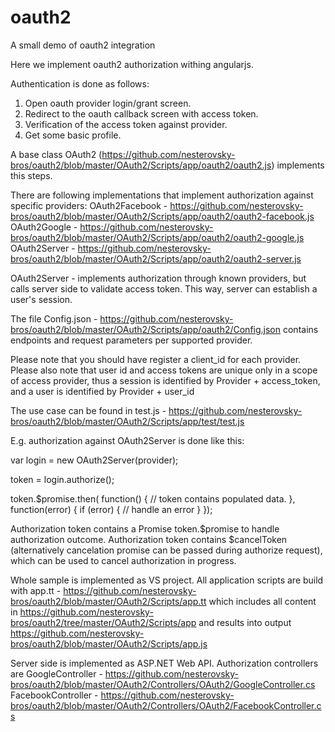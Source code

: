 oauth2
======

A small demo of oauth2 integration

Here we implement oauth2 authorization withing angularjs.

Authentication is done as follows:
  1. Open oauth provider login/grant screen.
  2. Redirect to the oauth callback screen with access token.
  3. Verification of the access token against provider.
  4. Get some basic profile.


A base class OAuth2 (https://github.com/nesterovsky-bros/oauth2/blob/master/OAuth2/Scripts/app/oauth2/oauth2.js)
implements this steps.

There are following implementations that implement authorization against specific providers:
  OAuth2Facebook - https://github.com/nesterovsky-bros/oauth2/blob/master/OAuth2/Scripts/app/oauth2/oauth2-facebook.js
  OAuth2Google - https://github.com/nesterovsky-bros/oauth2/blob/master/OAuth2/Scripts/app/oauth2/oauth2-google.js
  OAuth2Server - https://github.com/nesterovsky-bros/oauth2/blob/master/OAuth2/Scripts/app/oauth2/oauth2-server.js
  
OAuth2Server - implements authorization through known providers, but calls server side to validate access token. 
This way, server can establish a user's session.

The file Config.json - https://github.com/nesterovsky-bros/oauth2/blob/master/OAuth2/Scripts/app/oauth2/Config.json
contains endpoints and request parameters per supported provider.

Please note that you should have register a client_id for each provider.
Please also note that user id and access tokens are unique only in a scope of access provider, thus 
  a session is identified by Provider + access_token, and
  a user is identified by Provider + user_id
  
The use case can be found in test.js - https://github.com/nesterovsky-bros/oauth2/blob/master/OAuth2/Scripts/app/test/test.js

E.g. authorization against OAuth2Server is done like this:

var login = new OAuth2Server(provider);

token = login.authorize();

token.$promise.then(
  function()
  {
    // token contains populated data.
  },
  function(error)
  {
    if (error)
    {
      // handle an error
    }
  });

Authorization token contains a Promise token.$promise to handle authorization outcome.
Authorization token contains $cancelToken (alternatively cancelation promise can be passed 
during authorize request), which can be used to cancel authorization in progress.


Whole sample is implemented as VS project.
All application scripts are build with app.tt - https://github.com/nesterovsky-bros/oauth2/blob/master/OAuth2/Scripts/app.tt
which includes all content in https://github.com/nesterovsky-bros/oauth2/tree/master/OAuth2/Scripts/app
and results into output https://github.com/nesterovsky-bros/oauth2/blob/master/OAuth2/Scripts/app.js

Server side is implemented as ASP.NET Web API.
Authorization controllers are
  GoogleController - https://github.com/nesterovsky-bros/oauth2/blob/master/OAuth2/Controllers/OAuth2/GoogleController.cs
  FacebookController - https://github.com/nesterovsky-bros/oauth2/blob/master/OAuth2/Controllers/OAuth2/FacebookController.cs
